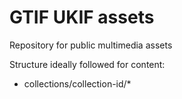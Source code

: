 # GTIF UKIF assets

Repository for public multimedia assets 

Structure ideally followed for content:

- collections/collection-id/*

